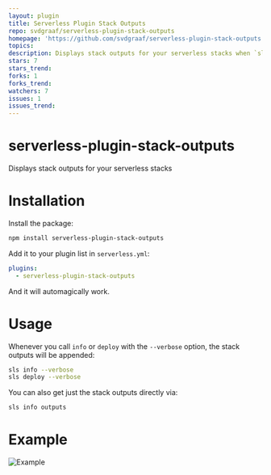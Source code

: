 ```yaml
---
layout: plugin
title: Serverless Plugin Stack Outputs
repo: svdgraaf/serverless-plugin-stack-outputs
homepage: 'https://github.com/svdgraaf/serverless-plugin-stack-outputs'
topics: 
description: Displays stack outputs for your serverless stacks when `sls info` is ran
stars: 7
stars_trend: 
forks: 1
forks_trend: 
watchers: 7
issues: 1
issues_trend: 
---
```



# serverless-plugin-stack-outputs
Displays stack outputs for your serverless stacks

# Installation
Install the package:
```bash
npm install serverless-plugin-stack-outputs
```

Add it to your plugin list in `serverless.yml`:

```yaml
plugins:
  - serverless-plugin-stack-outputs
```

And it will automagically work.

# Usage
Whenever you call `info` or `deploy` with the `--verbose` option, the stack outputs will be appended:

```bash
sls info --verbose
sls deploy --verbose
```

You can also get just the stack outputs directly via:
```bash
sls info outputs
```

# Example
![Example](https://raw.githubusercontent.com/svdgraaf/serverless-plugin-stack-outputs/master/docs/example.gif)
